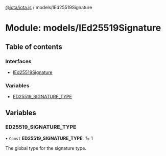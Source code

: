 [@iota/iota.js](../README.md) / models/IEd25519Signature

# Module: models/IEd25519Signature

## Table of contents

### Interfaces

- [IEd25519Signature](../interfaces/models_ied25519signature.ied25519signature.md)

### Variables

- [ED25519\_SIGNATURE\_TYPE](models_ied25519signature.md#ed25519_signature_type)

## Variables

### ED25519\_SIGNATURE\_TYPE

• `Const` **ED25519\_SIGNATURE\_TYPE**: *1*= 1

The global type for the signature type.

